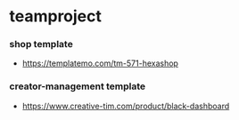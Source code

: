# teamproject

### shop template
- https://templatemo.com/tm-571-hexashop

### creator-management template
- https://www.creative-tim.com/product/black-dashboard
